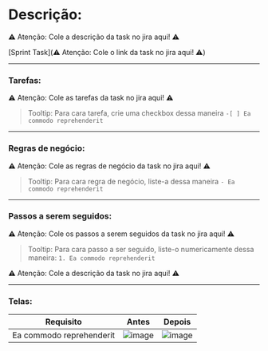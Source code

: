# **Descrição:**

⚠️ Atenção: Cole a descrição da task no jira aqui! ⚠️

[Sprint Task](⚠️ Atenção: Cole o link da task no jira aqui! ⚠️)

---

### **Tarefas:**

⚠️ Atenção: Cole as tarefas da task no jira aqui! ⚠️

> Tooltip: Para cara tarefa, crie uma checkbox dessa maneira `-[ ] Ea commodo reprehenderit`  

---

### **Regras de negócio:**

⚠️ Atenção: Cole as regras de negócio da task no jira aqui! ⚠️

> Tooltip: Para cara regra de negócio, liste-a dessa maneira `- Ea commodo reprehenderit`  

---

### **Passos a serem seguidos:**

⚠️ Atenção: Cole os passos a serem seguidos da task no jira aqui! ⚠️

> Tooltip: Para cara passo a ser seguido, liste-o numericamente dessa maneira: `1. Ea commodo reprehenderit`  

⚠️ Atenção: Cole a descrição da task no jira aqui! ⚠️

---

### **Telas:**

|Requisito|Antes|Depois|
|---|---|---|
| Ea commodo reprehenderit|![image](https://via.placeholder.com/150)|![image](https://via.placeholder.com/150)|
